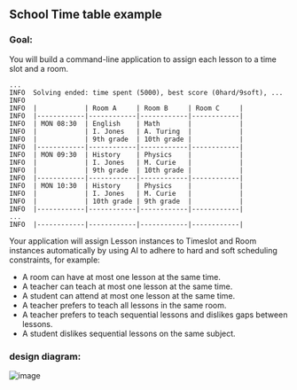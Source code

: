 ## School Time table example
### Goal:
You will build a command-line application to assign each lesson to a time slot and a room.
```shell
...
INFO  Solving ended: time spent (5000), best score (0hard/9soft), ...
INFO
INFO  |            | Room A     | Room B     | Room C     |
INFO  |------------|------------|------------|------------|
INFO  | MON 08:30  | English    | Math       |            |
INFO  |            | I. Jones   | A. Turing  |            |
INFO  |            | 9th grade  | 10th grade |            |
INFO  |------------|------------|------------|------------|
INFO  | MON 09:30  | History    | Physics    |            |
INFO  |            | I. Jones   | M. Curie   |            |
INFO  |            | 9th grade  | 10th grade |            |
INFO  |------------|------------|------------|------------|
INFO  | MON 10:30  | History    | Physics    |            |
INFO  |            | I. Jones   | M. Curie   |            |
INFO  |            | 10th grade | 9th grade  |            |
INFO  |------------|------------|------------|------------|
...
INFO  |------------|------------|------------|------------|
```

Your application will assign Lesson instances to Timeslot and Room instances automatically by using AI to adhere to hard and soft scheduling constraints, for example:

* A room can have at most one lesson at the same time.
* A teacher can teach at most one lesson at the same time.
* A student can attend at most one lesson at the same time.
* A teacher prefers to teach all lessons in the same room.
* A teacher prefers to teach sequential lessons and dislikes gaps between lessons.
* A student dislikes sequential lessons on the same subject.

### design diagram: 
![image](https://www.optaplanner.org/docs/optaplanner/latest/_images/quickstart/school-timetabling/schoolTimetablingClassDiagramPure.png)
